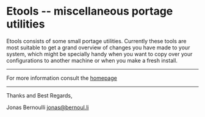 Etools -- miscellaneous portage utilities
=========================================

Etools consists of some small portage utilities.  Currently these tools
are most suitable to get a grand overview of changes you have made to
your system, which might be specially handy when you want to copy over
your configurations to another machine or when you make a fresh install.

----------

For more information consult the [homepage](http://tarsius.github.com/etools)

----------

Thanks and Best Regards,
 
Jonas Bernoulli <jonas@bernoul.li>
